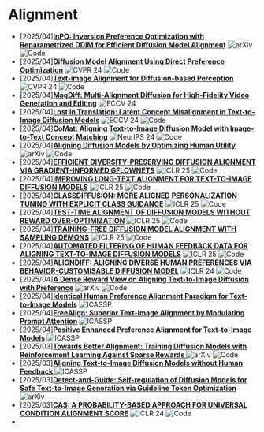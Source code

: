 # Alignment
- [2025/04]**[InPO: Inversion Preference Optimization with Reparametrized DDIM for Efficient Diffusion Model Alignment](https://arxiv.org/abs/2503.18454)** ![arXiv](https://img.shields.io/badge/arXiv-blue) ![Code](https://img.shields.io/badge/Code-violet)
- [2025/04]**[Diffusion Model Alignment Using Direct Preference Optimization](https://openaccess.thecvf.com/content/CVPR2024/html/Wallace_Diffusion_Model_Alignment_Using_Direct_Preference_Optimization_CVPR_2024_paper.html)** ![CVPR 24](https://img.shields.io/badge/CVPR%2024-blue) ![Code](https://img.shields.io/badge/Code-violet)
- [2025/04]**[Text-image Alignment for Diffusion-based Perception](https://openaccess.thecvf.com/content/CVPR2024/html/Kondapaneni_Text-Image_Alignment_for_Diffusion-Based_Perception_CVPR_2024_paper.html)** ![CVPR 24](https://img.shields.io/badge/CVPR%2024-blue) ![Code](https://img.shields.io/badge/Code-violet)
- [2025/04]**[MagDiff: Multi-Alignment Diffusion for High-Fidelity Video Generation and Editing](https://link.springer.com/chapter/10.1007/978-3-031-72649-1_12)** ![ECCV 24](https://img.shields.io/badge/ECCV%2024-blue)
- [2025/04]**[Lost in Translation: Latent Concept Misalignment in Text-to-Image Diffusion Models](https://link.springer.com/chapter/10.1007/978-3-031-72890-7_19)** ![ECCV 24](https://img.shields.io/badge/ECCV%2024-blue) ![Code](https://img.shields.io/badge/Code-violet)
- [2025/04]**[CoMat: Aligning Text-to-Image Diffusion Model with Image-to-Text Concept Matching](https://proceedings.neurips.cc/paper_files/paper/2024/hash/8b54ecd9823fff6d37e61ece8f87e534-Abstract-Conference.html)** ![NeurlPS 24](https://img.shields.io/badge/NeuraIPS%2024-blue) ![Code](https://img.shields.io/badge/Code-violet)
- [2025/04]**[Aligning Diffusion Models by Optimizing Human Utility](https://arxiv.org/abs/2404.04465)** ![arXiv](https://img.shields.io/badge/arXiv-blue) ![Code](https://img.shields.io/badge/Code-violet)
- [2025/04]**[EFFICIENT DIVERSITY-PRESERVING DIFFUSION ALIGNMENT VIA GRADIENT-INFORMED GFLOWNETS](https://arxiv.org/abs/2412.07775)** ![ICLR 25](https://img.shields.io/badge/ICLR%2025-blue) ![Code](https://img.shields.io/badge/Code-violet)
- [2025/04]**[IMPROVING LONG-TEXT ALIGNMENT FOR TEXT-TO-IMAGE DIFFUSION MODELS](https://arxiv.org/abs/2410.11817)** ![ICLR 25](https://img.shields.io/badge/ICLR%2025-blue) ![Code](https://img.shields.io/badge/Code-violet)
- [2025/04]**[CLASSDIFFUSION: MORE ALIGNED PERSONALIZATION TUNING WITH EXPLICIT CLASS GUIDANCE](https://arxiv.org/abs/2405.17532)** ![ICLR 25](https://img.shields.io/badge/ICLR%2025-blue) ![Code](https://img.shields.io/badge/Code-violet)
- [2025/04]**[TEST-TIME ALIGNMENT OF DIFFUSION MODELS WITHOUT REWARD OVER-OPTIMIZATION](https://openreview.net/forum?id=vi3DjUhFVm)** ![ICLR 25](https://img.shields.io/badge/ICLR%2025-blue) ![Code](https://img.shields.io/badge/Code-violet)
- [2025/04]**[TRAINING-FREE DIFFUSION MODEL ALIGNMENT WITH SAMPLING DEMONS](https://arxiv.org/abs/2410.05760)** ![ICLR 25](https://img.shields.io/badge/ICLR%2025-blue) ![Code](https://img.shields.io/badge/Code-violet)
- [2025/04]**[AUTOMATED FILTERING OF HUMAN FEEDBACK DATA FOR ALIGNING TEXT-TO-IMAGE DIFFUSION MODELS](https://arxiv.org/abs/2410.10166)** ![ICLR 25](https://img.shields.io/badge/ICLR%2025-blue) ![Code](https://img.shields.io/badge/Code-violet)
- [2025/04]**[ALIGNDIFF: ALIGNING DIVERSE HUMAN PREFERENCES VIA BEHAVIOR-CUSTOMISABLE DIFFUSION MODEL](https://arxiv.org/abs/2310.02054)** ![ICLR 24](https://img.shields.io/badge/ICLR%2024-blue) ![Code](https://img.shields.io/badge/Code-violet)
- [2025/04]**[A Dense Reward View on Aligning Text-to-Image Diffusion with Preference](https://arxiv.org/abs/2402.08265)**  ![arXiv](https://img.shields.io/badge/arXiv-blue) ![Code](https://img.shields.io/badge/Code-violet)
- [2025/04]**[Identical Human Preference Alignment Paradigm for Text-to-Image Models](https://ieeexplore.ieee.org/abstract/document/10888645)** ![ICASSP](https://img.shields.io/badge/ICASSP-blue)
- [2025/04]**[FreeAlign: Superior Text-Image Alignment by Modulating Prompt Attention](https://ieeexplore.ieee.org/abstract/document/10888326)** ![ICASSP](https://img.shields.io/badge/ICASSP-blue)
- [2025/04]**[Positive Enhanced Preference Alignment for Text-to-Image Models](https://ieeexplore.ieee.org/abstract/document/10890823)** ![ICASSP](https://img.shields.io/badge/ICASSP-blue)
- [2025/03]**[Towards Better Alignment: Training Diffusion Models with Reinforcement Learning Against Sparse Rewards
](https://arxiv.org/abs/2503.11240)** ![arXiv](https://img.shields.io/badge/arXiv-blue) ![Code](https://img.shields.io/badge/Code-violet)
- [2025/03]**[Aligning Text-to-Image Diffusion Models without Human Feedback
](https://ieeexplore.ieee.org/abstract/document/10888279)** ![ICASSP](https://img.shields.io/badge/ICASSP-blue) 
- [2025/03]**[Detect-and-Guide: Self-regulation of Diffusion Models for Safe Text-to-Image Generation via Guideline Token Optimization
](https://arxiv.org/abs/2503.15197)** ![arXiv](https://img.shields.io/badge/arXiv-blue)
- [2025/03]**[CAS: A PROBABILITY-BASED APPROACH FOR UNIVERSAL CONDITION ALIGNMENT SCORE](https://openreview.net/forum?id=E78OaH2s3f)** ![ICLR 24](https://img.shields.io/badge/ICLR%2024-blue) ![Code](https://img.shields.io/badge/Code-violet)
- 

